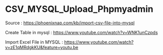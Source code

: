 # CSV_MYSQL_Upload_Phpmyadmin

Source : https://phoenixnap.com/kb/import-csv-file-into-mysql

Create Table in mysql : https://www.youtube.com/watch?v=WNK1unCzpds

Import Excel File in MYSQL : https://www.youtube.com/watch?v=zE1qMRdgkKU&feature=youtu.be
